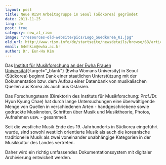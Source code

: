 ```yaml
---
layout: post
title: Neue RISM Arbeitsgruppe in Seoul (Südkorea) gegründet
date: 2011-11-25
lang: de
post: true
category: new_at_rism
image: "/resources-old-website/pics/Logo_Suedkorea_01.jpg"
old_url: http://www.rism.info/de/startseite/newsdetails/browse/63/article/64/new-rism-working-group-founded-in-seoul-south-korea.html
email: 64ehkim@ewha.ac.kr
author: Dr. Eun-Ha Kim
---
```


Das [Institut für Musikforschung an der Ewha Frauen Universität](http://musicie.ewha.ac.kr/){:target="_blank"} (Ewha Womans University) in Seoul (Südkorea) beginnt Dank einer staatlichen Unterstützung mit der Dokumentation bzw. dem Aufbau einer Datenbank von musikalischen Quellen aus Korea als auch aus Ostasien.

Das Forschungsteam (Direktorin des Instituts für Musikforschung: Prof./Dr. Hyun Kyung Chae) hat durch lange Untersuchungen eine überwältigende Menge von Quellen in verschiedenen Arten - handgeschriebene sowie gedruckte Musiknoten, Schriften über Musik und Musiktheorie, Photos, Aufnahmen usw. - gesammelt.

Seit die westliche Musik Ende des 19. Jahrhunderts in Südkorea eingeführt wurde, sind sowohl westlich orientierte Musik als auch die koreanische traditionelle Musik als zwei voneinander unabhängige Kategorien in der Musikkultur des Landes vertreten.

Daher wird ein richtig umfassendes Dokumentationssystem mit digitaler Archivierung entwickelt werden.
